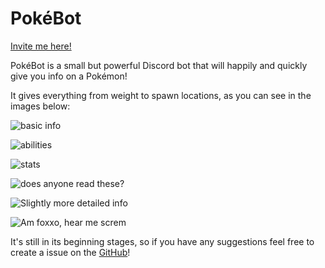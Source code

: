 # PokéBot

[Invite me here!](https://discord.com/oauth2/authorize?client_id=661708032908066836&permissions=126016&scope=bot)

PokéBot is a small but powerful Discord bot that will happily and quickly give you info on a Pokémon! 

It gives everything from weight to spawn locations, as you can see in the images below:

![basic info](https://github.com/GingkathFox/pokebot/blob/master/Basic%20Info.png?raw=true)

![abilities](https://github.com/GingkathFox/pokebot/blob/master/Abilities.png?raw=true)

![stats](https://github.com/GingkathFox/pokebot/blob/master/Stats.png?raw=true)

![does anyone read these?](https://github.com/GingkathFox/pokebot/blob/master/Moves.png?raw=true)

![Slightly more detailed info](https://github.com/GingkathFox/pokebot/blob/master/Info.png?raw=true)

![Am foxxo, hear me screm](https://github.com/GingkathFox/pokebot/blob/master/Locations.png?raw=true)

It's still in its beginning stages, so if you have any suggestions feel free to create a issue on the [GitHub](https://github.com/GingkathFox/pokebot/issues)!
